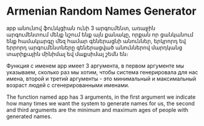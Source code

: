 # Armenian Random Names Generator

app անունով ֆունկցիան ունի 3 արգումենտ, առաջին արգումենտում մենք նշում ենք այն քանակը, որքան որ ցանկանում ենք համակարգը մեզ համար գեներացնի անուններ, երկրորդ եվ երրորդ արգումենտները գեներացված անուններով մարդկանց տարիքային մինիմալ եվ մաքսիմալ շեմն են։

Функция с именем app имеет 3 аргумента, в первом аргументе мы указываем, сколько раз мы хотим, чтобы система генерировала для нас имена, второй и третий аргументы - это минимальный и максимальный возраст людей с сгенерированными именами.

The function named app has 3 arguments, in the first argument we indicate how many times we want the system to generate names for us, the second and third arguments are the minimum and maximum ages of people with generated names.
